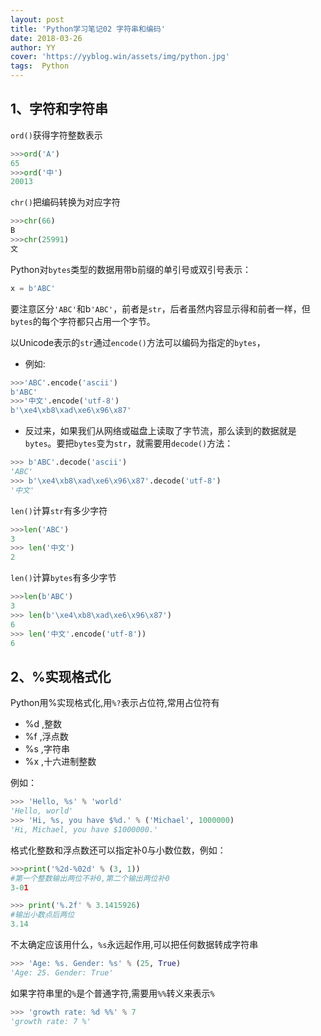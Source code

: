```yaml
---
layout: post
title: 'Python学习笔记02 字符串和编码'
date: 2018-03-26
author: YY
cover: 'https://yyblog.win/assets/img/python.jpg'
tags:  Python
---
```

## 1、字符和字符串 ##
`ord()`获得字符整数表示
```python
>>>ord('A')
65
>>>ord('中')
20013
```
`chr()`把编码转换为对应字符
```python
>>>chr(66)
B
>>>chr(25991)
文
```
Python对`bytes`类型的数据用带b前缀的单引号或双引号表示：
```python
x = b'ABC'
```
要注意区分`'ABC'`和b`'ABC'`，前者是`str`，后者虽然内容显示得和前者一样，但`bytes`的每个字符都只占用一个字节。

以Unicode表示的`str`通过`encode()`方法可以编码为指定的`bytes`，

- 例如:
```python
>>>'ABC'.encode('ascii')
b'ABC'
>>>'中文'.encode('utf-8')
b'\xe4\xb8\xad\xe6\x96\x87'
```
- 反过来，如果我们从网络或磁盘上读取了字节流，那么读到的数据就是`bytes`。要把`bytes`变为`str`，就需要用`decode()`方法：
```python
>>> b'ABC'.decode('ascii')
'ABC'
>>> b'\xe4\xb8\xad\xe6\x96\x87'.decode('utf-8')
'中文'
```
`len()`计算`str`有多少字符
```python
>>>len('ABC')
3
>>> len('中文')
2
```
`len()`计算`bytes`有多少字节
```python
>>>len(b'ABC')
3
>>> len(b'\xe4\xb8\xad\xe6\x96\x87')
6
>>> len('中文'.encode('utf-8'))
6
```
## 2、%实现格式化 ##

Python用%实现格式化,用`%?`表示占位符,常用占位符有

- %d ,整数
- %f ,浮点数
- %s ,字符串
- %x ,十六进制整数

例如：
```python
>>> 'Hello, %s' % 'world'
'Hello, world'
>>> 'Hi, %s, you have $%d.' % ('Michael', 1000000)
'Hi, Michael, you have $1000000.'
```
格式化整数和浮点数还可以指定补0与小数位数，例如：
```python
>>>print('%2d-%02d' % (3, 1))
#第一个整数输出两位不补0,第二个输出两位补0
3-01

>>> print('%.2f' % 3.1415926)
#输出小数点后两位
3.14
```
不太确定应该用什么，`%s`永远起作用,可以把任何数据转成字符串
```python
>>> 'Age: %s. Gender: %s' % (25, True)
'Age: 25. Gender: True'
```
如果字符串里的`%`是个普通字符,需要用`%%`转义来表示`%`
```python
>>> 'growth rate: %d %%' % 7
'growth rate: 7 %'
```